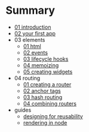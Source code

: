 # Summary

* [01 introduction](README.md)
* [02 your first app](./02_your_first_app.md)
* 03 elements
   * [01 html](03_elements/01_html.md)
   * [02 events](03_elements/02_events.md)
   * [03 lifecycle hooks](03_elements/03_lifecycle_hooks.md)
   * [04 memoizing](03_elements/04_memoizing.md)
   * [05 creating widgets](03_elements/05_creating_widgets.md)
* 04 routing
   * [01 creating a router](04_routing/01_creating_a_router.md)
   * [02 anchor tags](04_routing/02_anchor_tags.md)
   * [03 hash routing](04_routing/03_hash_routing.md)
   * [04 combining routers](04_routing/04_combining_routers.md)
* guides
   * [designing for reusability](guides/designing-for-reusability.md)
   * [rendering in node](guides/rendering-in-node.md)

